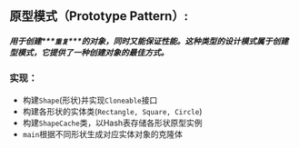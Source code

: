 ## 原型模式（Prototype Pattern）:
##### 用于创建***`重复`***的对象，同时又能保证性能。这种类型的设计模式属于创建型模式，它提供了一种创建对象的最佳方式。
### 实现：
- 构建`Shape`(形状)并实现`Cloneable`接口
- 构建各形状的实体类(`Rectangle, Square, Circle`)
- 构建`ShapeCache`类，以Hash表存储各形状原型实例
- `main`根据不同形状生成对应实体对象的克隆体